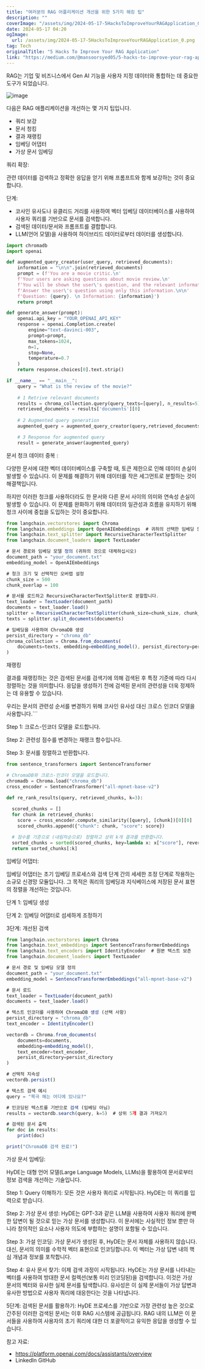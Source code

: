 ```yaml
---
title: "여러분의 RAG 어플리케이션 개선을 위한 5가지 해킹 팁"
description: ""
coverImage: "/assets/img/2024-05-17-5HacksToImproveYourRAGApplication_0.png"
date: 2024-05-17 04:20
ogImage: 
  url: /assets/img/2024-05-17-5HacksToImproveYourRAGApplication_0.png
tag: Tech
originalTitle: "5 Hacks To Improve Your RAG Application"
link: "https://medium.com/@mansoorsyed05/5-hacks-to-improve-your-rag-application-7b4aa76397fb"
---
```



RAG는 기업 및 비즈니스에서 Gen AI 기능을 사용자 지정 데이터와 통합하는 데 중요한 도구가 되었습니다.

![image](/assets/img/2024-05-17-5HacksToImproveYourRAGApplication_0.png)

다음은 RAG 애플리케이션을 개선하는 몇 가지 팁입니다.

- 쿼리 보강
- 문서 청킹
- 결과 재랭킹
- 임베딩 어댑터
- 가상 문서 임베딩

<div class="content-ad"></div>

쿼리 확장:

관련 데이터를 검색하고 정확한 응답을 얻기 위해 프롬프트와 함께 보강하는 것이 중요합니다.

단계:

- 코사인 유사도나 유클리드 거리를 사용하여 벡터 임베딩 데이터베이스를 사용하여 사용자 쿼리를 기반으로 문서를 검색합니다.
- 검색된 데이터/문서와 프롬프트를 결합합니다.
- LLM(언어 모델)을 사용하여 하이브리드 데이터로부터 데이터를 생성합니다.

<div class="content-ad"></div>

```python
import chromadb
import openai

def augmented_query_creator(user_query, retrieved_documents):
    information = "\n\n".join(retrieved_documents)
    prompt = (f'You are a movie critic.\n'
    f'Your users are asking questions about movie review.\n'
    f'You will be shown the user\'s question, and the relevant information from the movie.\n'
    f'Answer the user\'s question using only this information.\n\n'
    f'Question: {query}. \n Information: {information}')
    return prompt

def generate_answer(prompt):
    openai.api_key = "YOUR_OPENAI_API_KEY"  
    response = openai.Completion.create(
        engine="text-davinci-003",  
        prompt=prompt,
        max_tokens=1024, 
        n=1,
        stop=None,
        temperature=0.7
    )
    return response.choices[0].text.strip()

if __name__ == "__main__":
    query = "What is the review of the movie?"
    
    # 1 Retrive relevant documents
    results = chroma_collection.query(query_texts=[query], n_results=5)
    retrieved_documents = results['documents'][0]
    
    # 2 Augmented query generation
    augmented_query = augmented_query_creator(query,retrieved_documents)

    # 3 Response for augmented query
    result = generate_answer(augmented_query)
```

문서 청크 데이터 중복 :

다양한 문서에 대한 벡터 데이터베이스를 구축할 때, 토큰 제한으로 인해 데이터 손실이 발생할 수 있습니다. 이 문제를 해결하기 위해 데이터를 작은 세그먼트로 분할하는 것이 해결책입니다.

하지만 이러한 청크를 사용하더라도 한 문서와 다른 문서 사이의 의미와 연속성 손실이 발생할 수 있습니다. 이 문제를 완화하기 위해 데이터의 일관성과 흐름을 유지하기 위해 청크 사이에 중첩을 도입하는 것이 중요합니다.

<div class="content-ad"></div>

```js
from langchain.vectorstores import Chroma
from langchain.embeddings import OpenAIEmbeddings  # 귀하의 선택한 임베딩 모델로 대체하십시오
from langchain.text_splitter import RecursiveCharacterTextSplitter
from langchain.document_loaders import TextLoader

# 문서 경로와 임베딩 모델 정의 (귀하의 것으로 대체하십시오)
document_path = "your_document.txt"
embedding_model = OpenAIEmbeddings

# 청크 크기 및 선택적인 오버랩 설정
chunk_size = 500
chunk_overlap = 100

# 문서를 로드하고 RecursiveCharacterTextSplitter로 분할합니다.
text_loader = TextLoader(document_path)
documents = text_loader.load()
splitter = RecursiveCharacterTextSplitter(chunk_size=chunk_size, chunk_overlap=chunk_overlap)
texts = splitter.split_documents(documents)

# 임베딩을 사용하여 ChromaDB 생성
persist_directory = "chroma_db"
chroma_collection = Chroma.from_documents(
    documents=texts, embedding=embedding_model(), persist_directory=persist_directory
)
```

재랭킹

결과를 재랭킹하는 것은 검색된 문서를 검색기에 의해 검색된 후 특정 기준에 따라 다시 정렬하는 것을 의미합니다. 응답을 생성하기 전에 검색된 문서의 관련성을 더욱 정제하는 데 유용할 수 있습니다.

우리는 문서의 관련성 순서를 변경하기 위해 코사인 유사성 대신 크로스 인코더 모델을 사용합니다.```

<div class="content-ad"></div>

Step 1: 크로스-인코더 모델을 로드합니다.

Step 2: 관련성 점수를 변경하는 재랭크 함수입니다.

Step 3: 문서를 정렬하고 반환합니다.

```python
from sentence_transformers import SentenceTransformer

# ChromaDB와 크로스-인코더 모델을 로드합니다.
chromadb = Chroma.load("chroma_db")  
cross_encoder = SentenceTransformer("all-mpnet-base-v2")  

def re_rank_results(query, retrieved_chunks, k=3):
  
  scored_chunks = []
  for chunk in retrieved_chunks:
    score = cross_encoder.compute_similarity([query], [chunk])[0][0]
    scored_chunks.append({"chunk": chunk, "score": score})

  # 점수를 기준으로 (내림차순으로) 정렬하고 상위 k개 결과를 반환합니다.
  sorted_chunks = sorted(scored_chunks, key=lambda x: x["score"], reverse=True)
  return sorted_chunks[:k]
```

<div class="content-ad"></div>

임베딩 어댑터:

임베딩 어댑터는 초기 임베딩 프로세스와 검색 단계 간의 세세한 조정 단계로 작용하는 소규모 신경망 모듈입니다. 그 목적은 쿼리의 임베딩과 지식베이스에 저장된 문서 표현의 정렬을 개선하는 것입니다.

단계 1: 임베딩 생성

단계 2: 임베딩 어댑터로 섬세하게 조정하기

<div class="content-ad"></div>

3단계: 개선된 검색

```js
from langchain.vectorstores import Chroma
from langchain.text_embeddings import SentenceTransformerEmbeddings
from langchain.text_encoders import IdentityEncoder  # 원본 텍스트 보존
from langchain.document_loaders import TextLoader

# 문서 경로 및 임베딩 모델 정의
document_path = "your_document.txt"
embedding_model = SentenceTransformerEmbeddings("all-mpnet-base-v2")

# 문서 로드
text_loader = TextLoader(document_path)
documents = text_loader.load()

# 텍스트 인코더를 사용하여 ChromaDB 생성 (선택 사항)
persist_directory = "chroma_db"  
text_encoder = IdentityEncoder()  

vectordb = Chroma.from_documents(
    documents=documents,
    embedding=embedding_model(),
    text_encoder=text_encoder,
    persist_directory=persist_directory
)

# 선택적 지속성
vectordb.persist()

# 텍스트 검색 예시
query = "북극 해는 어디에 있나요?"

# 인코딩된 텍스트를 기반으로 검색 (임베딩 아님)
results = vectordb.search(query, k=5)  # 상위 5개 결과 가져오기

# 검색된 문서 출력
for doc in results:
    print(doc)

print("ChromaDB 검색 완료!")
```

가상 문서 임베딩:

HyDE는 대형 언어 모델(Large Language Models, LLMs)을 활용하여 문서로부터 정보 검색을 개선하는 기술입니다.

<div class="content-ad"></div>

Step 1: Query 이해하기: 모든 것은 사용자 쿼리로 시작됩니다. HyDE는 이 쿼리를 입력으로 받습니다.

Step 2: 가상 문서 생성: HyDE는 GPT-3과 같은 LLM을 사용하여 사용자 쿼리에 완벽한 답변이 될 것으로 믿는 가상 문서를 생성합니다. 이 문서에는 사실적인 정보 뿐만 아니라 창의적인 요소나 사용자 의도에 부합하는 설명이 포함될 수 있습니다.

Step 3: 가설 인코딩: 가상 문서가 생성된 후, HyDE는 문서 자체를 사용하지 않습니다. 대신, 문서의 의미를 수학적 벡터 표현으로 인코딩합니다. 이 벡터는 가상 답변 내의 핵심 개념과 정보를 포착합니다.

Step 4: 유사 문서 찾기: 이제 검색 과정이 시작됩니다. HyDE는 가상 문서를 나타내는 벡터를 사용하여 방대한 문서 컬렉션(보통 미리 인코딩된)을 검색합니다. 이것은 가상 문서의 벡터와 유사한 실제 문서를 탐색합니다. 유사성은 이 실제 문서들이 가상 답변과 유사한 방법으로 사용자 쿼리에 대응한다는 것을 나타냅니다.

<div class="content-ad"></div>

5단계: 검색된 문서를 활용하기: HyDE 프로세스를 기반으로 가장 관련성 높은 것으로 간주된 이러한 검색된 문서는 이후 RAG 시스템에 공급됩니다. RAG 내의 LLM은 이 문서들을 사용하여 사용자의 초기 쿼리에 대한 더 포괄적이고 유익한 응답을 생성할 수 있습니다.

참고 자료:

- https://platform.openai.com/docs/assistants/overview
- LinkedIn GitHub